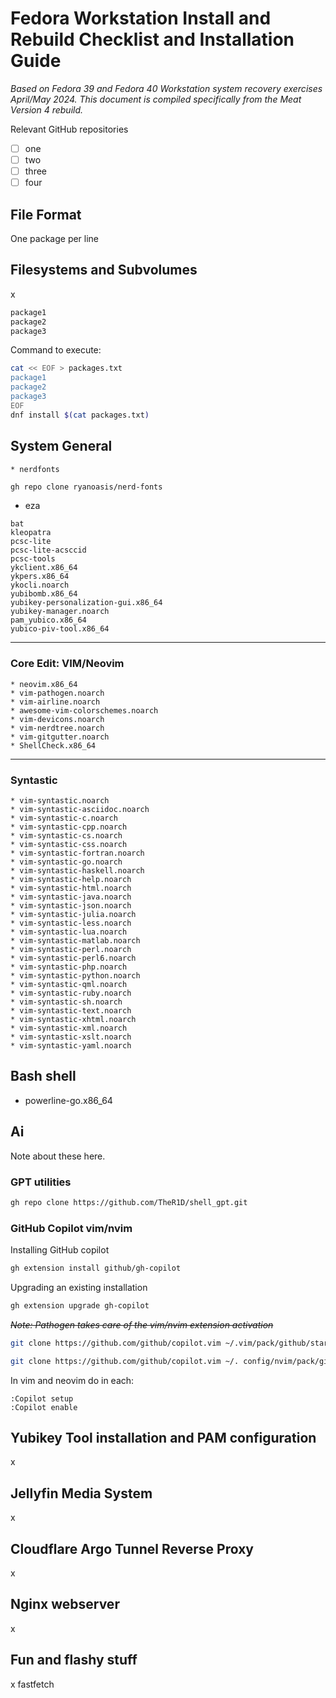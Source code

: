# Fedora Workstation Install and Rebuild Checklist and Installation Guide
*Based on Fedora 39 and Fedora 40 Workstation system recovery exercises April/May 2024. This document is compiled specifically from the Meat Version 4 rebuild.*

Relevant GitHub repositories
- [ ] one
- [ ] two
- [ ] three
- [ ] four
## File Format
One package per line

## Filesystems and Subvolumes
x


```bash
package1
package2
package3
```

Command to execute:
```bash
cat << EOF > packages.txt
package1
package2
package3
EOF
dnf install $(cat packages.txt)
```

## System General
```text
* nerdfonts
```

```bash
gh repo clone ryanoasis/nerd-fonts
```
* eza
```text
bat
kleopatra
pcsc-lite
pcsc-lite-acsccid
pcsc-tools
ykclient.x86_64
ykpers.x86_64
ykocli.noarch
yubibomb.x86_64
yubikey-personalization-gui.x86_64
yubikey-manager.noarch
pam_yubico.x86_64
yubico-piv-tool.x86_64
```
___

### Core Edit: VIM/Neovim
```text
* neovim.x86_64
* vim-pathogen.noarch
* vim-airline.noarch
* awesome-vim-colorschemes.noarch
* vim-devicons.noarch
* vim-nerdtree.noarch
* vim-gitgutter.noarch
* ShellCheck.x86_64
```
 ___
### Syntastic
```text
* vim-syntastic.noarch
* vim-syntastic-asciidoc.noarch
* vim-syntastic-c.noarch
* vim-syntastic-cpp.noarch
* vim-syntastic-cs.noarch
* vim-syntastic-css.noarch
* vim-syntastic-fortran.noarch
* vim-syntastic-go.noarch
* vim-syntastic-haskell.noarch
* vim-syntastic-help.noarch
* vim-syntastic-html.noarch
* vim-syntastic-java.noarch
* vim-syntastic-json.noarch
* vim-syntastic-julia.noarch
* vim-syntastic-less.noarch
* vim-syntastic-lua.noarch
* vim-syntastic-matlab.noarch
* vim-syntastic-perl.noarch
* vim-syntastic-perl6.noarch
* vim-syntastic-php.noarch
* vim-syntastic-python.noarch
* vim-syntastic-qml.noarch
* vim-syntastic-ruby.noarch
* vim-syntastic-sh.noarch
* vim-syntastic-text.noarch
* vim-syntastic-xhtml.noarch
* vim-syntastic-xml.noarch
* vim-syntastic-xslt.noarch
* vim-syntastic-yaml.noarch
```

## Bash shell
* powerline-go.x86_64


## Ai
Note about these here.

### GPT utilities
```bash
gh repo clone https://github.com/TheR1D/shell_gpt.git
```


### GitHub Copilot vim/nvim
Installing GitHub copilot

```bash
gh extension install github/gh-copilot
```

Upgrading an existing installation
```bash
gh extension upgrade gh-copilot
```

*~~Note: Pathogen takes care of the vim/nvim extension activation~~*

 ```bash
 git clone https://github.com/github/copilot.vim ~/.vim/pack/github/start/copilot.vim
```

 ```bash
 git clone https://github.com/github/copilot.vim ~/. config/nvim/pack/github/start/copilot.vim
```

In vim and neovim do in each:
```vim
:Copilot setup
:Copilot enable
```

## Yubikey Tool installation and PAM configuration
x

## Jellyfin Media System
x

## Cloudflare Argo Tunnel Reverse Proxy
x

## Nginx webserver
x

## Fun and flashy stuff
x
fastfetch